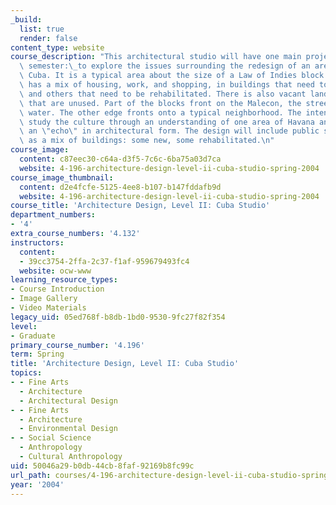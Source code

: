 ```yaml
---
_build:
  list: true
  render: false
content_type: website
course_description: "This architectural studio will have one main project for the\
  \ semester:\_to explore the issues surrounding the redesign of an area in Havana,\
  \ Cuba. It is a typical area about the size of a Law of Indies block that presently\
  \ has a mix of housing, work, and shopping, in buildings that need to be replaced\
  \ and others that need to be rehabilitated. There is also vacant land, and buildings\
  \ that are unused. Part of the blocks front on the Malecon, the street next to the\
  \ water. The other edge fronts onto a typical neighborhood. The intention is to\
  \ study the culture through an understanding of one area of Havana and then design\
  \ an \"echo\" in architectural form. The design will include public space as well\
  \ as a mix of buildings: some new, some rehabilitated.\n"
course_image:
  content: c87eec30-c64a-d3f5-7c6c-6ba75a03d7ca
  website: 4-196-architecture-design-level-ii-cuba-studio-spring-2004
course_image_thumbnail:
  content: d2e4fcfe-5125-4ee8-b107-b147fddafb9d
  website: 4-196-architecture-design-level-ii-cuba-studio-spring-2004
course_title: 'Architecture Design, Level II: Cuba Studio'
department_numbers:
- '4'
extra_course_numbers: '4.132'
instructors:
  content:
  - 39cc3754-2ffa-2c37-f1af-959679493fc4
  website: ocw-www
learning_resource_types:
- Course Introduction
- Image Gallery
- Video Materials
legacy_uid: 05ed768f-b8db-1bd0-9530-9fc27f82f354
level:
- Graduate
primary_course_number: '4.196'
term: Spring
title: 'Architecture Design, Level II: Cuba Studio'
topics:
- - Fine Arts
  - Architecture
  - Architectural Design
- - Fine Arts
  - Architecture
  - Environmental Design
- - Social Science
  - Anthropology
  - Cultural Anthropology
uid: 50046a29-b0db-44cb-8faf-92169b8fc99c
url_path: courses/4-196-architecture-design-level-ii-cuba-studio-spring-2004
year: '2004'
---
```

